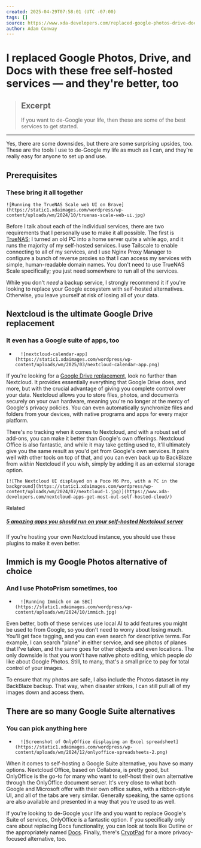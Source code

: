 ```yaml
---
created: 2025-04-29T07:58:01 (UTC -07:00)
tags: []
source: https://www.xda-developers.com/replaced-google-photos-drive-docs/
author: Adam Conway
---
```


# I replaced Google Photos, Drive, and Docs with these free self-hosted services — and they're better, too

> ## Excerpt
> If you want to de-Google your life, then these are some of the best services to get started.

---
Yes, there are some downsides, but there are some surprising upsides, too. These are the tools I use to de-Google my life as much as I can, and they're really easy for anyone to set up and use.

## Prerequisites

### These bring it all together

    ![Running the TrueNAS Scale web UI on Brave](https://static1.xdaimages.com/wordpress/wp-content/uploads/wm/2024/10/truenas-scale-web-ui.jpg)

Before I talk about each of the individual services, there are two requirements that I personally use to make it all possible. The first is [TrueNAS](https://www.xda-developers.com/build-your-own-nas-using-truenas-scale/); I turned an old PC into a home server quite a while ago, and it runs the majority of my self-hosted services. I use Tailscale to enable connecting to all of my services, and I use Nginx Proxy Manager to configure a bunch of reverse proxies so that I can access my services with simple, human-readable domain names. You don't need to use TrueNAS Scale specifically; you just need somewhere to run all of the services.

While you don't _need_ a backup service, I strongly recommend it if you're looking to replace your Google ecosystem with self-hosted alternatives. Otherwise, you leave yourself at risk of losing all of your data.

## Nextcloud is the ultimate Google Drive replacement

### It even has a Google suite of apps, too

-       ![nextcloud-calendar-app](https://static1.xdaimages.com/wordpress/wp-content/uploads/wm/2025/03/nextcloud-calendar-app.png)

If you're looking for a [Google Drive replacement](https://www.xda-developers.com/how-build-google-drive-alternative-nextcloud/), look no further than Nextcloud. It provides essentially everything that Google Drive does, and more, but with the crucial advantage of giving you complete control over your data. Nextcloud allows you to store files, photos, and documents securely on your own hardware, meaning you're no longer at the mercy of Google's privacy policies. You can even automatically synchronize files and folders from your devices, with native programs and apps for every major platform.

There's no tracking when it comes to Nextcloud, and with a robust set of add-ons, you can make it better than Google's own offerings. Nextcloud Office is also fantastic, and while it may take getting used to, it'll ultimately give you the same result as you'd get from Google's own services. It pairs well with other tools on top of that, and you can even back up to BackBlaze from _within_ Nextcloud if you wish, simply by adding it as an external storage option.

    [![The Nextcloud UI displayed on a Poco M6 Pro, with a PC in the background](https://static1.xdaimages.com/wordpress/wp-content/uploads/wm/2024/07/nextcloud-1.jpg)](https://www.xda-developers.com/nextcloud-apps-get-most-out-self-hosted-cloud/)

Related

##### [5 amazing apps you should run on your self-hosted Nextcloud server](https://www.xda-developers.com/nextcloud-apps-get-most-out-self-hosted-cloud/ "5 amazing apps you should run on your self-hosted Nextcloud server")

If you're hosting your own Nextcloud instance, you should use these plugins to make it even better.

## Immich is my Google Photos alternative of choice

### And I use PhotoPrism sometimes, too

-       ![Running Immich on an SBC](https://static1.xdaimages.com/wordpress/wp-content/uploads/wm/2024/10/immich.jpg)

Even better, both of these services use local AI to add features you might be used to from Google, so you don't need to worry about losing much. You'll get face tagging, and you can even search for descriptive terms. For example, I can search "plane" in either service, and see photos of planes that I've taken, and the same goes for other objects and even locations. The only downside is that you won't have native photo editing, which people _do_ like about Google Photos. Still, to many, that's a small price to pay for total control of your images.

To ensure that my photos are safe, I also include the Photos dataset in my BackBlaze backup. That way, when disaster strikes, I can still pull all of my images down and access them.

## There are so many Google Suite alternatives

### You can pick anything here

-       ![Screenshot of OnlyOffice displaying an Excel spreadsheet](https://static1.xdaimages.com/wordpress/wp-content/uploads/wm/2024/12/onlyoffice-spreadsheets-2.png)

When it comes to self-hosting a Google Suite alternative, you have so many options. Nextcloud Office, based on Collabora, is pretty good, but OnlyOffice is the go-to for many who want to self-host their own alternative through the OnlyOffice document server. It's very close to what both Google and Microsoft offer with their own office suites, with a ribbon-style UI, and all of the tabs are very similar. Generally speaking, the same options are also available and presented in a way that you're used to as well.

If you're looking to de-Google your life and you want to replace Google's Suite of services, OnlyOffice is a fantastic option. If you specifically only care about replacing Docs functionality, you can look at tools like Outline or the appropriately named [Docs](https://www.xda-developers.com/docs-self-hosted-collaborative-note-taking-notion/). Finally, there's [CryptPad](https://www.xda-developers.com/reasons-cryptpad-best-privacy-focused-alternative-google/) for a more privacy-focused alternative, too.

